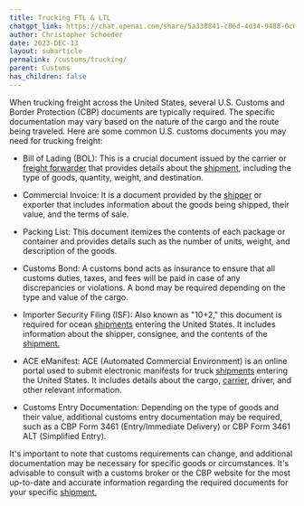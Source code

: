 ```yaml
---
title: Trucking FTL & LTL
chatgpt_link: https://chat.openai.com/share/5a338841-c06d-4d34-9488-0c612fab16ea
author: Christopher Schoeder
date: 2023-DEC-13
layout: subarticle
permalink: /customs/trucking/
parent: Customs
has_children: false
---
```


When trucking freight across the United States, several U.S. Customs and Border Protection (CBP) documents are typically required. The specific documentation may vary based on the nature of the cargo and the route being traveled. Here are some common U.S. customs documents you may need for trucking freight:

- Bill of Lading (BOL): This is a crucial document issued by the carrier or <a href="/parties/freight-forwarder">freight forwarder</a> that provides details about the <a href="/glossery/shipments">shipment,</a> including the type of goods, quantity, weight, and destination.

- Commercial Invoice: It is a document provided by the <a href="/parties/shipper">shipper</a> or exporter that includes information about the goods being shipped, their value, and the terms of sale.

- Packing List: This document itemizes the contents of each package or container and provides details such as the number of units, weight, and description of the goods.

- Customs Bond: A customs bond acts as insurance to ensure that all customs duties, taxes, and fees will be paid in case of any discrepancies or violations. A bond may be required depending on the type and value of the cargo.

- Importer Security Filing (ISF): Also known as "10+2," this document is required for ocean <a href="/glossery/shipments">shipments</a> entering the United States. It includes information about the shipper, consignee, and the contents of the <a href="/glossery/shipments">shipment.</a>

- ACE eManifest: ACE (Automated Commercial Environment) is an online portal used to submit electronic manifests for truck <a href="/glossery/shipments">shipments</a> entering the United States. It includes details about the cargo, <a href="/carriers/">carrier,</a> driver, and other relevant information.

- Customs Entry Documentation: Depending on the type of goods and their value, additional customs entry documentation may be required, such as a CBP Form 3461 (Entry/Immediate Delivery) or CBP Form 3461 ALT (Simplified Entry).

It's important to note that customs requirements can change, and additional documentation may be necessary for specific goods or circumstances. It's advisable to consult with a customs broker or the CBP website for the most up-to-date and accurate information regarding the required documents for your specific <a href="/glossery/shipments">shipment.</a>